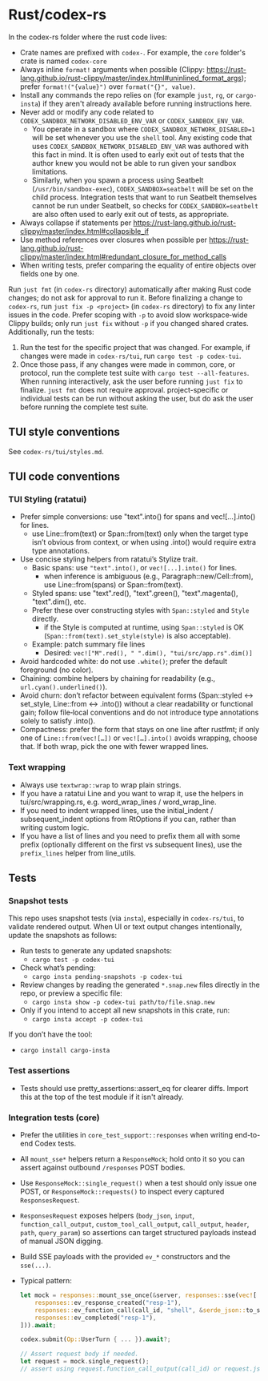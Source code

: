 # Rust/codex-rs

In the codex-rs folder where the rust code lives:

- Crate names are prefixed with `codex-`. For example, the `core` folder's crate is named `codex-core`
- Always inline `format!` arguments when possible (Clippy: https://rust-lang.github.io/rust-clippy/master/index.html#uninlined_format_args); prefer `format!("{value}")` over `format("{}", value)`.
- Install any commands the repo relies on (for example `just`, `rg`, or `cargo-insta`) if they aren't already available before running instructions here.
- Never add or modify any code related to `CODEX_SANDBOX_NETWORK_DISABLED_ENV_VAR` or `CODEX_SANDBOX_ENV_VAR`.
  - You operate in a sandbox where `CODEX_SANDBOX_NETWORK_DISABLED=1` will be set whenever you use the `shell` tool. Any existing code that uses `CODEX_SANDBOX_NETWORK_DISABLED_ENV_VAR` was authored with this fact in mind. It is often used to early exit out of tests that the author knew you would not be able to run given your sandbox limitations.
  - Similarly, when you spawn a process using Seatbelt (`/usr/bin/sandbox-exec`), `CODEX_SANDBOX=seatbelt` will be set on the child process. Integration tests that want to run Seatbelt themselves cannot be run under Seatbelt, so checks for `CODEX_SANDBOX=seatbelt` are also often used to early exit out of tests, as appropriate.
- Always collapse if statements per https://rust-lang.github.io/rust-clippy/master/index.html#collapsible_if
- Use method references over closures when possible per https://rust-lang.github.io/rust-clippy/master/index.html#redundant_closure_for_method_calls
- When writing tests, prefer comparing the equality of entire objects over fields one by one.

Run `just fmt` (in `codex-rs` directory) automatically after making Rust code changes; do not ask for approval to run it. Before finalizing a change to `codex-rs`, run `just fix -p <project>` (in `codex-rs` directory) to fix any linter issues in the code. Prefer scoping with `-p` to avoid slow workspace‑wide Clippy builds; only run `just fix` without `-p` if you changed shared crates. Additionally, run the tests:

1. Run the test for the specific project that was changed. For example, if changes were made in `codex-rs/tui`, run `cargo test -p codex-tui`.
2. Once those pass, if any changes were made in common, core, or protocol, run the complete test suite with `cargo test --all-features`.
   When running interactively, ask the user before running `just fix` to finalize. `just fmt` does not require approval. project-specific or individual tests can be run without asking the user, but do ask the user before running the complete test suite.

## TUI style conventions

See `codex-rs/tui/styles.md`.

## TUI code conventions

### TUI Styling (ratatui)

- Prefer simple conversions: use "text".into() for spans and vec![…].into() for lines.
  - use Line::from(text) or Span::from(text) only when the target type isn’t obvious from context, or when using .into() would require extra type annotations.
- Use concise styling helpers from ratatui’s Stylize trait.
  - Basic spans: use `"text".into()`, or `vec![...].into()` for lines.
    - when inference is ambiguous (e.g., Paragraph::new/Cell::from), use Line::from(spans) or Span::from(text).
  - Styled spans: use "text".red(), "text".green(), "text".magenta(), "text".dim(), etc.
  - Prefer these over constructing styles with `Span::styled` and `Style` directly.
    - if the Style is computed at runtime, using `Span::styled` is OK (`Span::from(text).set_style(style)` is also acceptable).
  - Example: patch summary file lines
    - Desired: `vec!["M".red(), " ".dim(), "tui/src/app.rs".dim()]`
- Avoid hardcoded white: do not use `.white()`; prefer the default foreground (no color).
- Chaining: combine helpers by chaining for readability (e.g., `url.cyan().underlined()`).
- Avoid churn: don’t refactor between equivalent forms (Span::styled ↔ set_style, Line::from ↔ .into()) without a clear readability or functional gain; follow file‑local conventions and do not introduce type annotations solely to satisfy .into().
- Compactness: prefer the form that stays on one line after rustfmt; if only one of `Line::from(vec![…])` or `vec![…].into()` avoids wrapping, choose that. If both wrap, pick the one with fewer wrapped lines.

### Text wrapping

- Always use `textwrap::wrap` to wrap plain strings.
- If you have a ratatui Line and you want to wrap it, use the helpers in tui/src/wrapping.rs, e.g. word_wrap_lines / word_wrap_line.
- If you need to indent wrapped lines, use the initial_indent / subsequent_indent options from RtOptions if you can, rather than writing custom logic.
- If you have a list of lines and you need to prefix them all with some prefix (optionally different on the first vs subsequent lines), use the `prefix_lines` helper from line_utils.

## Tests

### Snapshot tests

This repo uses snapshot tests (via `insta`), especially in `codex-rs/tui`, to validate rendered output. When UI or text output changes intentionally, update the snapshots as follows:

- Run tests to generate any updated snapshots:
  - `cargo test -p codex-tui`
- Check what’s pending:
  - `cargo insta pending-snapshots -p codex-tui`
- Review changes by reading the generated `*.snap.new` files directly in the repo, or preview a specific file:
  - `cargo insta show -p codex-tui path/to/file.snap.new`
- Only if you intend to accept all new snapshots in this crate, run:
  - `cargo insta accept -p codex-tui`

If you don’t have the tool:

- `cargo install cargo-insta`

### Test assertions

- Tests should use pretty_assertions::assert_eq for clearer diffs. Import this at the top of the test module if it isn't already.

### Integration tests (core)

- Prefer the utilities in `core_test_support::responses` when writing end-to-end Codex tests.

- All `mount_sse*` helpers return a `ResponseMock`; hold onto it so you can assert against outbound `/responses` POST bodies.
- Use `ResponseMock::single_request()` when a test should only issue one POST, or `ResponseMock::requests()` to inspect every captured `ResponsesRequest`.
- `ResponsesRequest` exposes helpers (`body_json`, `input`, `function_call_output`, `custom_tool_call_output`, `call_output`, `header`, `path`, `query_param`) so assertions can target structured payloads instead of manual JSON digging.
- Build SSE payloads with the provided `ev_*` constructors and the `sse(...)`.

- Typical pattern:

  ```rust
  let mock = responses::mount_sse_once(&server, responses::sse(vec![
      responses::ev_response_created("resp-1"),
      responses::ev_function_call(call_id, "shell", &serde_json::to_string(&args)?),
      responses::ev_completed("resp-1"),
  ])).await;

  codex.submit(Op::UserTurn { ... }).await?;

  // Assert request body if needed.
  let request = mock.single_request();
  // assert using request.function_call_output(call_id) or request.json_body() or other helpers.
  ```
